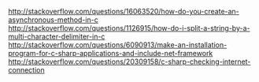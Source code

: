 http://stackoverflow.com/questions/16063520/how-do-you-create-an-asynchronous-method-in-c
http://stackoverflow.com/questions/1126915/how-do-i-split-a-string-by-a-multi-character-delimiter-in-c
http://stackoverflow.com/questions/6090913/make-an-installation-program-for-c-sharp-applications-and-include-net-framework
http://stackoverflow.com/questions/20309158/c-sharp-checking-internet-connection